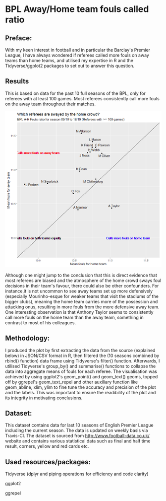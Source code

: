 # BPL Away/Home team fouls called ratio

## Preface:
With my keen interest in football and in particular the Barclay's Premier League, I have always wondered if referees called more fouls on away teams than home teams, and utilised my expertise in R and the Tidyverse/ggplot2 packages to set out to answer this question.

## Results
This is based on data for the past 10 full seasons of the BPL, only for referees with at least 100 games. Most referees consistently call more fouls on the away team throughout their matches.

![](https://github.com/junwenleong/ggplot2/blob/master/EPL%20A-H%20fouls%20ratio/Rfoulsratio.png)

Although one might jump to the conclusion that this is direct evidence that most referees are biased and the atmosphere of the home crowd sways foul decisions in their team's favour, there could also be other confounders. For instance,it is not uncommon to see away teams set up more defensively (especially Mourinho-esque for weaker teams that visit the stadiums of the bigger clubs), meaning the home team carries more of the possession and attacking onus, resulting in more fouls from the more defensive away team.
One interesting observation is that Anthony Taylor seems to consistently call more fouls on the home team than the away team, something in contrast to most of his colleagues.

## Methodology:
I produced the plot by first extracting the data from the source (explained below) in JSON/CSV format in R, then filtered the (10 seasons combined by rbind() function) data frame using Tidyverse's filter() function. Afterwards, I utilised Tidyverse's group_by() and summarise() functions to collapse the data into aggregate means of fouls for each referee. The visualisation was achieved by using  ggplot2's geom_point() and geom_text() geoms, topped off by ggrepel's geom_text_repel and other auxiliary function like geom_abline, xlim, ylim to fine tune the accuracy and precision of the plot and the labels. This was important to ensure the readibility of the plot and its integrity in motivating conclusions.

## Dataset:
This dataset contains data for last 10 seasons of English Premier League including the current season. The data is updated on weekly basis via Travis-CI. The dataset is sourced from http://www.football-data.co.uk/ website and contains various statistical data such as final and half time result, corners, yellow and red cards etc.

## Used resources/packages:
Tidyverse (dplyr and piping operations for efficiency and code clarity)

ggplot2

ggrepel
